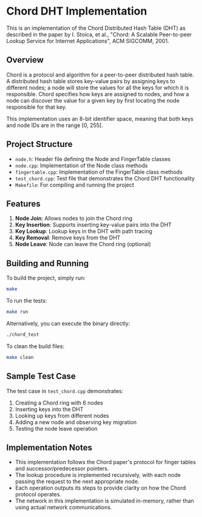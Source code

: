 # Chord DHT Implementation

This is an implementation of the Chord Distributed Hash Table (DHT) as described in the paper by I. Stoica, et al., "Chord: A Scalable Peer-to-peer Lookup Service for Internet Applications", ACM SIGCOMM, 2001.

## Overview

Chord is a protocol and algorithm for a peer-to-peer distributed hash table. A distributed hash table stores key-value pairs by assigning keys to different nodes; a node will store the values for all the keys for which it is responsible. Chord specifies how keys are assigned to nodes, and how a node can discover the value for a given key by first locating the node responsible for that key.

This implementation uses an 8-bit identifier space, meaning that both keys and node IDs are in the range [0, 255].

## Project Structure

- `node.h`: Header file defining the Node and FingerTable classes
- `node.cpp`: Implementation of the Node class methods
- `fingertable.cpp`: Implementation of the FingerTable class methods
- `test_chord.cpp`: Test file that demonstrates the Chord DHT functionality
- `Makefile`: For compiling and running the project

## Features

1. **Node Join**: Allows nodes to join the Chord ring
2. **Key Insertion**: Supports inserting key-value pairs into the DHT
3. **Key Lookup**: Lookup keys in the DHT with path tracing
4. **Key Removal**: Remove keys from the DHT
5. **Node Leave**: Node can leave the Chord ring (optional)

## Building and Running

To build the project, simply run:

```bash
make
```

To run the tests:

```bash
make run
```

Alternatively, you can execute the binary directly:

```bash
./chord_test
```

To clean the build files:

```bash
make clean
```

## Sample Test Case

The test case in `test_chord.cpp` demonstrates:

1. Creating a Chord ring with 6 nodes
2. Inserting keys into the DHT
3. Looking up keys from different nodes
4. Adding a new node and observing key migration
5. Testing the node leave operation

## Implementation Notes

- This implementation follows the Chord paper's protocol for finger tables and successor/predecessor pointers.
- The lookup procedure is implemented recursively, with each node passing the request to the next appropriate node.
- Each operation outputs its steps to provide clarity on how the Chord protocol operates.
- The network in this implementation is simulated in-memory, rather than using actual network communications.